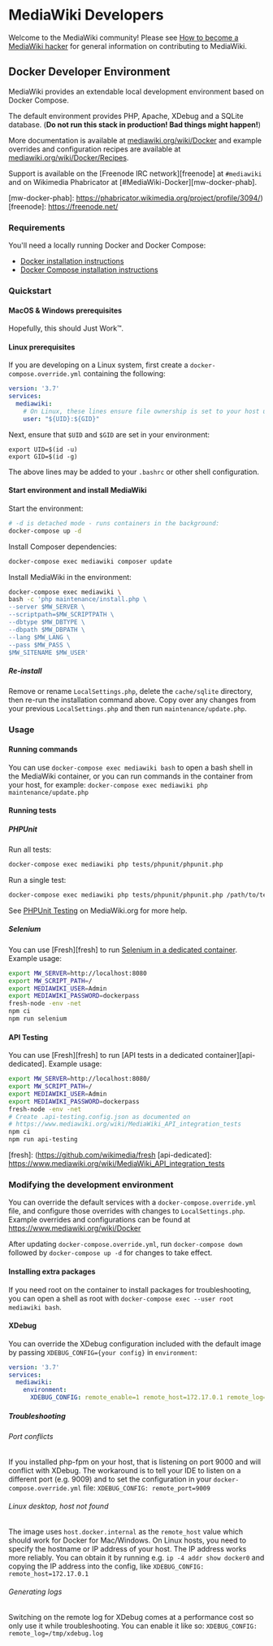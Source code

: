 # MediaWiki Developers

Welcome to the MediaWiki community! Please see [How to become a MediaWiki
hacker](https://www.mediawiki.org/wiki/How_to_become_a_MediaWiki_hacker) for
general information on contributing to MediaWiki.

## Docker Developer Environment

MediaWiki provides an extendable local development environment based on
Docker Compose.

The default environment provides PHP, Apache, XDebug and a SQLite database.
(**Do not run this stack in production! Bad things might happen!**)

More documentation is available at [mediawiki.org/wiki/Docker][mw-docker]
and example overrides and configuration recipes are available at
[mediawiki.org/wiki/Docker/Recipes][mw-docker-recipes].

Support is available on the [Freenode IRC network][freenode] at `#mediawiki`
and on Wikimedia Phabricator at [#MediaWiki-Docker][mw-docker-phab].

[mw-docker]: https://www.mediawiki.org/wiki/Docker
[mw-docker-recipes]: https://www.mediawiki.org/wiki/Docker/Recipes
[mw-docker-phab]: https://phabricator.wikimedia.org/project/profile/3094/)
[freenode]: https://freenode.net/

### Requirements

You'll need a locally running Docker and Docker Compose:

  - [Docker installation instructions][docker-install]
  - [Docker Compose installation instructions][docker-compose]

[docker-install]: https://docs.docker.com/install/
[docker-compose]: https://docs.docker.com/compose/install/

### Quickstart

#### MacOS & Windows prerequisites

Hopefully, this should Just Work™.

#### Linux prerequisites

If you are developing on a Linux system, first create a
`docker-compose.override.yml` containing the following:

```yaml
version: '3.7'
services:
  mediawiki:
    # On Linux, these lines ensure file ownership is set to your host user/group
    user: "${UID}:${GID}"
```

Next, ensure that `$UID` and `$GID` are set in your environment:

```
export UID=$(id -u)
export GID=$(id -g)
```

The above lines may be added to your `.bashrc` or other shell configuration.

#### Start environment and install MediaWiki

Start the environment:

```sh
# -d is detached mode - runs containers in the background:
docker-compose up -d
```

Install Composer dependencies:

```sh
docker-compose exec mediawiki composer update
```

Install MediaWiki in the environment:

```sh
docker-compose exec mediawiki \
bash -c 'php maintenance/install.php \
--server $MW_SERVER \
--scriptpath=$MW_SCRIPTPATH \
--dbtype $MW_DBTYPE \
--dbpath $MW_DBPATH \
--lang $MW_LANG \
--pass $MW_PASS \
$MW_SITENAME $MW_USER'
```

##### Re-install

Remove or rename `LocalSettings.php`, delete the `cache/sqlite` directory, then
re-run the installation command above. Copy over any changes from your previous
`LocalSettings.php` and then run `maintenance/update.php`.

### Usage

#### Running commands

You can use `docker-compose exec mediawiki bash` to open a bash shell in the
MediaWiki container, or you can run commands in the container from your host,
for example: `docker-compose exec mediawiki php maintenance/update.php`

#### Running tests

##### PHPUnit

Run all tests:

```sh
docker-compose exec mediawiki php tests/phpunit/phpunit.php
```

Run a single test:

```sh
docker-compose exec mediawiki php tests/phpunit/phpunit.php /path/to/test
```

See [PHPUnit Testing][phpunit-testing] on MediaWiki.org for more help.

[phpunit-testing]: https://www.mediawiki.org/wiki/Manual:PHP_unit_testing/Running_the_unit_tests

##### Selenium

You can use [Fresh][fresh] to run [Selenium in a dedicated
container][selenium-dedicated]. Example usage:

```sh
export MW_SERVER=http://localhost:8080
export MW_SCRIPT_PATH=/
export MEDIAWIKI_USER=Admin
export MEDIAWIKI_PASSWORD=dockerpass
fresh-node -env -net
npm ci
npm run selenium
```

[selenium-dedicated]: https://www.mediawiki.org/wiki/Selenium/Node.js/Target_Local_MediaWiki_(Container)

#### API Testing

You can use [Fresh][fresh] to run [API tests in a dedicated
container][api-dedicated]. Example usage:

```sh
export MW_SERVER=http://localhost:8080/
export MW_SCRIPT_PATH=/
export MEDIAWIKI_USER=Admin
export MEDIAWIKI_PASSWORD=dockerpass
fresh-node -env -net
# Create .api-testing.config.json as documented on
# https://www.mediawiki.org/wiki/MediaWiki_API_integration_tests
npm ci
npm run api-testing
```

[fresh]: (https://github.com/wikimedia/fresh
[api-dedicated]: https://www.mediawiki.org/wiki/MediaWiki_API_integration_tests

### Modifying the development environment

You can override the default services with a `docker-compose.override.yml`
file, and configure those overrides with changes to `LocalSettings.php`.
Example overrides and configurations can be found at
https://www.mediawiki.org/wiki/Docker

After updating `docker-compose.override.yml`, run `docker-compose down`
followed by `docker-compose up -d` for changes to take effect.

#### Installing extra packages

If you need root on the container to install packages for troubleshooting,
you can open a shell as root with `docker-compose exec --user root mediawiki
bash`.

#### XDebug

You can override the XDebug configuration included with the default image by
passing `XDEBUG_CONFIG={your config}` in `environment`:

``` yaml
version: '3.7'
services:
  mediawiki:
    environment:
      XDEBUG_CONFIG: remote_enable=1 remote_host=172.17.0.1 remote_log=/tmp/xdebug.log remote_port=9009
```

##### Troubleshooting

###### Port conflicts

If you installed php-fpm on your host, that is listening on port 9000 and
will conflict with XDebug. The workaround is to tell your IDE to listen on a
different port (e.g. 9009) and to set the configuration in your
`docker-compose.override.yml` file: `XDEBUG_CONFIG: remote_port=9009`

###### Linux desktop, host not found

The image uses `host.docker.internal` as the `remote_host` value which
should work for Docker for Mac/Windows. On Linux hosts, you need to specify
the hostname or IP address of your host. The IP address works more reliably.
You can obtain it by running e.g. `ip -4 addr show docker0` and copying the
IP address into the config, like `XDEBUG_CONFIG: remote_host=172.17.0.1`

###### Generating logs

Switching on the remote log for XDebug comes at a performance cost so only
use it while troubleshooting. You can enable it like so: `XDEBUG_CONFIG:
remote_log=/tmp/xdebug.log`
